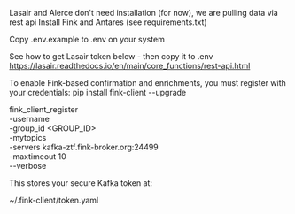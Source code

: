 Lasair and Alerce don't need installation (for now), we are pulling data via rest api
Install Fink and Antares (see requirements.txt)

Copy .env.example to .env on your system

See how to get Lasair token below - then copy it to .env
https://lasair.readthedocs.io/en/main/core_functions/rest-api.html

To enable Fink-based confirmation and enrichments, you must register with your credentials:
pip install fink-client --upgrade

fink_client_register \
    -username <USERNAME> \
    -group_id <GROUP_ID> \
    -mytopics <topic1 topic2 etc> \
    -servers kafka-ztf.fink-broker.org:24499 \
    -maxtimeout 10 \
    --verbose

This stores your secure Kafka token at:

~/.fink-client/token.yaml
